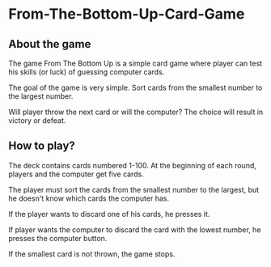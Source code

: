 # From-The-Bottom-Up-Card-Game

## About the game
The game From The Bottom Up is a simple card game where player can test his skills (or luck) of guessing computer cards. 
    
The goal of the game is very simple. Sort cards from the smallest number to the largest number. 
        
Will player throw the next card or will the computer? The choice will result in victory or defeat. 

## How to play?
The deck contains cards numbered 1-100. At the beginning of each round, players and the computer get five cards. 
    
The player must sort the cards from the smallest number to the largest, but he doesn't know which cards the computer has. 
    
If the player wants to discard one of his cards, he presses it. 
    
If player wants the computer to discard the card with the lowest number, he presses the computer button.
    
If the smallest card is not thrown, the game stops.


